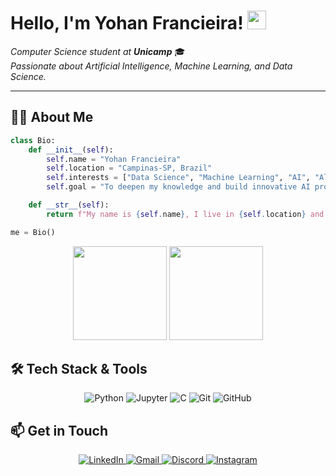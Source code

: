 # Hello, I'm Yohan Francieira! <img src="https://media.giphy.com/media/hvRJCLFzcasrR4ia7z/giphy.gif" width="30">

<p>
  <em>Computer Science student at <b>Unicamp</b></em> 🎓
  <br/>
  <em>Passionate about Artificial Intelligence, Machine Learning, and Data Science.</em>
</p>

---

## 👨‍💻 About Me

```python
class Bio:
    def __init__(self):
        self.name = "Yohan Francieira"
        self.location = "Campinas-SP, Brazil"
        self.interests = ["Data Science", "Machine Learning", "AI", "Algorithms"]
        self.goal = "To deepen my knowledge and build innovative AI projects."

    def __str__(self):
        return f"My name is {self.name}, I live in {self.location} and my goal is {self.goal}"

me = Bio()
```

<div align="center">
  <img height="150em" src="https://github-readme-stats.vercel.app/api?username=YohanFr18&show_icons=true&theme=dracula&include_all_commits=true&count_private=true"/>
  <img height="150em" src="https://github-readme-stats.vercel.app/api/top-langs/?username=YohanFr18&layout=compact&langs_count=7&theme=dracula"/>
</div>

## 🛠️ Tech Stack & Tools

<div align="center">
  <img src="https://img.shields.io/badge/Python-3776AB?style=for-the-badge&logo=python&logoColor=white" alt="Python">
  <img src="https://img.shields.io/badge/Jupyter-F37626?style=for-the-badge&logo=jupyter&logoColor=white" alt="Jupyter">
  <img src="https://img.shields.io/badge/C-00599C?style=for-the-badge&logo=c&logoColor=white" alt="C">
  <img src="https://img.shields.io/badge/Git-F05032?style=for-the-badge&logo=git&logoColor=white" alt="Git">
  <img src="https://img.shields.io/badge/GitHub-181717?style=for-the-badge&logo=github&logoColor=white" alt="GitHub">
</div>


## 📫 Get in Touch

<p align="center">
  <a href="https://www.linkedin.com/in/yohan-francieira/" target="_blank">
    <img src="https://img.shields.io/badge/LinkedIn-0A66C2?style=for-the-badge&logo=linkedin&logoColor=white" alt="LinkedIn">
  </a>
  <a href="mailto:yohan.francieira@gmail.com">
    <img src="https://img.shields.io/badge/Gmail-D14836?style=for-the-badge&logo=gmail&logoColor=white" alt="Gmail">
  </a>
  <a href="https://discord.com/users/yohan.fr" target="_blank">
    <img src="https://img.shields.io/badge/Discord-5865F2?style=for-the-badge&logo=discord&logoColor=white" alt="Discord">
  </a>
  <a href="https://www.instagram.com/yohan.francieira/" target="_blank">
    <img src="https://img.shields.io/badge/Instagram-E4405F?style=for-the-badge&logo=instagram&logoColor=white" alt="Instagram">
  </a>
</p>
